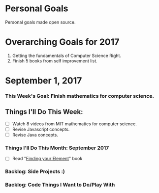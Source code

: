 Personal Goals
==============

Personal goals made open source.

# Overarching Goals for 2017
1. Getting the fundamentals of Computer Science Right.
2. Finish 5 books from self improvement list.

# September 1, 2017

### This Week's Goal: Finish mathematics for computer science.

## Things I'll Do This Week:
- [ ] Watch 8 videos from MIT mathematics for computer science.
- [ ] Revise Javascript concepts.
- [ ] Revise Java concepts.

### Things I'll Do This Month: September 2017
- [ ] Read "[Finding your Element](https://www.amazon.com/dp/0143125516/_encoding=UTF8?coliid=I2OI76DIZ8M65N&colid=2N0DJJ8FAWHA6)" book


### Backlog: Side Projects :)

### Backlog: Code Things I Want to Do/Play With

